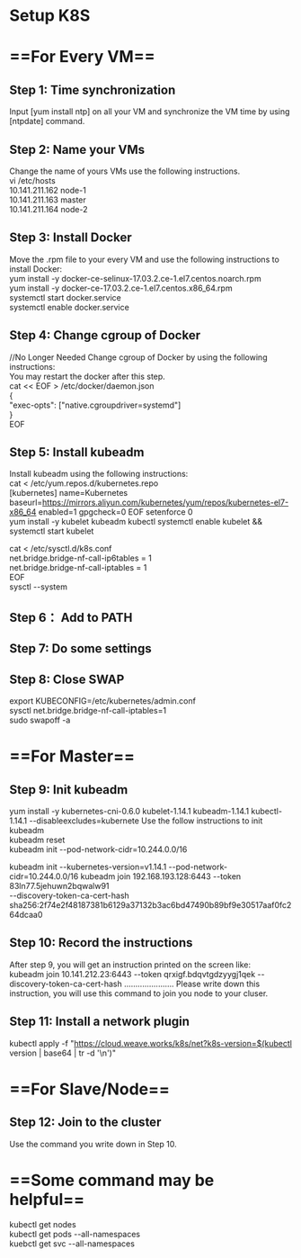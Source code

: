 # Setup K8S

# ==For Every VM==

## Step 1: Time synchronization
Input [yum install ntp] on all your VM and synchronize the VM time by using [ntpdate] command.  

## Step 2: Name your VMs
Change the name of yours VMs use the following instructions.   
vi /etc/hosts   
10.141.211.162 node-1   
10.141.211.163 master   
10.141.211.164 node-2   

## Step 3: Install Docker
Move the .rpm file to your every VM and use the following instructions to install Docker:   
yum install -y docker-ce-selinux-17.03.2.ce-1.el7.centos.noarch.rpm   
yum install -y docker-ce-17.03.2.ce-1.el7.centos.x86_64.rpm    
systemctl start docker.service     
systemctl enable docker.service

## Step 4: Change cgroup of Docker
//No Longer Needed
Change cgroup of Docker by using the following instructions:    
You may restart the docker after this step.   
cat << EOF > /etc/docker/daemon.json    
{   
  "exec-opts": ["native.cgroupdriver=systemd"]  
}   
EOF   

## Step 5: Install kubeadm
Install kubeadm using the following instructions:   
cat <<EOF > /etc/yum.repos.d/kubernetes.repo  
[kubernetes]
name=Kubernetes
baseurl=https://mirrors.aliyun.com/kubernetes/yum/repos/kubernetes-el7-x86_64
enabled=1
gpgcheck=0
EOF
setenforce 0    
yum install -y kubelet kubeadm kubectl
systemctl enable kubelet && systemctl start kubelet  


cat <<EOF >  /etc/sysctl.d/k8s.conf  
net.bridge.bridge-nf-call-ip6tables = 1  
net.bridge.bridge-nf-call-iptables = 1  
EOF   
sysctl --system  

## Step 6： Add to PATH
## Step 7: Do some settings
## Step 8: Close SWAP
export KUBECONFIG=/etc/kubernetes/admin.conf  
sysctl net.bridge.bridge-nf-call-iptables=1  
sudo swapoff -a  

# ==For Master==

## Step 9: Init kubeadm
yum install -y kubernetes-cni-0.6.0  kubelet-1.14.1 kubeadm-1.14.1 kubectl-1.14.1 --disableexcludes=kubernete
Use the follow instructions to init kubeadm  
kubeadm reset  
kubeadm init --pod-network-cidr=10.244.0.0/16   

kubeadm init --kubernetes-version=v1.14.1   --pod-network-cidr=10.244.0.0/16 
kubeadm join 192.168.193.128:6443 --token 83ln77.5jehuwn2bqwalw91 \
    --discovery-token-ca-cert-hash sha256:2f74e2f48187381b6129a37132b3ac6bd47490b89bf9e30517aaf0fc264dcaa0

## Step 10: Record the instructions
After step 9, you will get an instruction printed on the screen like:   
kubeadm join 10.141.212.23:6443 --token qrxigf.bdqvtgdzyygj1qek --discovery-token-ca-cert-hash      ...................... 
Please write down this instruction, you will use this command to join you node to your cluser.    

## Step 11: Install a network plugin
kubectl apply -f "https://cloud.weave.works/k8s/net?k8s-version=$(kubectl version | base64 | tr -d '\n')"


# ==For Slave/Node==
## Step 12: Join to the cluster
Use the command you write down in Step 10.   

# ==Some command may be helpful==
kubectl get nodes   
kubectl get pods --all-namespaces   
kuebctl get svc --all-namespaces   
